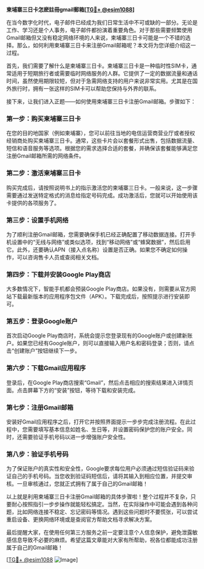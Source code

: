 **柬埔寨三日卡怎麽註冊gmail郵箱[[TG💪+ @esim1088](https://t.me/s/esim1088)]**

在当今数字化时代，电子邮件已经成为我们日常生活中不可或缺的一部分。无论是工作、学习还是个人事务，电子邮件都扮演着重要角色。对于那些需要频繁使用Gmail邮箱但又没有稳定网络环境的人来说，柬埔寨三日卡可能是一个不错的选择。那么，如何利用柬埔寨三日卡来注册Gmail邮箱呢？本文将为您详细介绍这一过程。

首先，我们需要了解什么是柬埔寨三日卡。柬埔寨三日卡是一种临时性SIM卡，通常适用于短期旅行者或需要临时网络服务的人群。它提供了一定的数据流量和通话时间，虽然使用期限较短，但对于急需网络支持的用户来说非常实用。尤其是在国外旅行时，拥有一张这样的SIM卡可以帮助您保持与外界的联系。

接下来，让我们进入正题——如何使用柬埔寨三日卡注册Gmail邮箱。步骤如下：

### 第一步：购买柬埔寨三日卡

在您的目的地国家（例如柬埔寨），您可以前往当地的电信运营商营业厅或者授权经销商处购买柬埔寨三日卡。通常，这些卡片会以套餐形式出售，包括数据流量、短信和语音服务等选项。根据您的需求选择合适的套餐，并确保该套餐能够满足您注册Gmail邮箱所需的网络条件。

### 第二步：激活柬埔寨三日卡

购买完成后，请按照说明书上的指示激活您的柬埔寨三日卡。一般来说，这一步骤需要通过发送特定格式的消息给指定号码完成。成功激活后，您就可以开始使用该卡提供的各项服务了。

### 第三步：设置手机网络

为了顺利注册Gmail邮箱，您需要确保手机已经正确配置了移动数据连接。打开手机设置中的“无线与网络”或类似选项，找到“移动网络”或“蜂窝数据”，然后启用它。此外，还要确认APN（接入点名称）设置是否正确。如果您不确定如何操作，可以咨询售卡人员或查阅相关文档。

### 第四步：下载并安装Google Play商店

大多数情况下，智能手机都会预装Google Play商店。如果没有，则需要从官方网站下载最新版本的应用程序包文件（APK）。下载完成后，按照提示进行安装即可。

### 第五步：登录Google账户

首次启动Google Play商店时，系统会提示您登录现有的Google账户或创建新账户。如果您已经有Google账户，则可以直接输入用户名和密码登录；否则，请点击“创建账户”按钮继续下一步。

### 第六步：下载Gmail应用程序

登录后，在Google Play商店搜索“Gmail”，然后点击相应的搜索结果进入详情页面。点击屏幕下方的“安装”按钮，等待下载和安装完成。

### 第七步：注册Gmail邮箱

安装好Gmail应用程序之后，打开它并按照界面提示一步步完成注册流程。在此过程中，您需要填写基本信息如姓名、生日等，并设置密码保护您的账户安全。同时，还需要验证手机号码以进一步增强账户安全性。

### 第八步：验证手机号码

为了保证账户的真实性和安全性，Google要求每位用户必须通过短信验证码来验证自己的手机号码。当您收到验证码短信后，请将其输入到相应位置，并提交审核。一旦审核通过，您就正式拥有了属于自己的Gmail邮箱！

以上就是利用柬埔寨三日卡注册Gmail邮箱的具体步骤啦！整个过程并不复杂，只要耐心按照指引一步步操作就能轻松搞定。当然，在实际操作中可能会遇到各种问题，比如网络连接不稳定、忘记密码等情况。遇到这些问题时不要慌张，可以尝试重启设备、更换网络环境或是查阅官方帮助文档寻求解决方案。

最后提醒大家，在使用任何第三方服务之前一定要注意个人信息保护，避免泄露敏感信息导致不必要的麻烦。希望这篇文章能对大家有所帮助，祝各位都能成功注册属于自己的Gmail邮箱！

[[TG💪+ @esim1088](https://t.me/s/esim1088) ![Image](https://i.postimg.cc/4NQfJmqS/Snipaste-2025-05-13-00-14-12.png)]